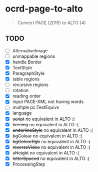 # ocrd-page-to-alto

> Convert PAGE (2019) to ALTO (4)

## TODO

* [ ] AlternativeImage
* [ ] unmappable regions
* [x] handle Border
* [x] TextStyle
* [x] ParagraphStyle
* [x] table regions
* [ ] recursive regions
* [ ] rotation
* [x] reading order
* [x] input PAGE-XML not having words
* [ ] multiple pc:TextEquivs
* [x] language
* [X] ~~script~~ no equivalent in ALTO :(
* [X] ~~kerning~~ no equivalent in ALTO :(
* [X] ~~underlineStyle~~ no equivalent in ALTO :(
* [X] ~~bgColour~~ no equivalent in ALTO :(
* [X] ~~bgColourRgb~~ no equivalent in ALTO :(
* [X] ~~reverseVideo~~ no equivalent in ALTO :(
* [X] ~~xHeight~~ no equivalent in ALTO :(
* [X] ~~letterSpaced~~ no equivalent in ALTO :(
* [x] ProcessingStep
